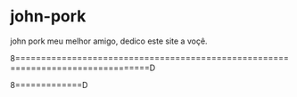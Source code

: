 # john-pork
john pork meu melhor amigo, dedico este site a voçê. 


























































































































































8================================================================================D











































8=============D
